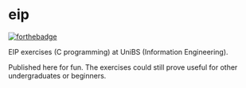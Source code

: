 # eip
[![forthebadge](https://forthebadge.com/images/badges/made-with-c.svg)](https://forthebadge.com)

EIP exercises (C programming) at UniBS (Information Engineering).

Published here for fun. The exercises could still prove useful for other undergraduates or beginners.
